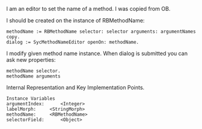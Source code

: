 I am an editor to set the name of a method.
I was copied from OB.

I should be created on the instance of RBMethodName: 

	methodName := RBMethodName selector: selector arguments: argumentNames copy.
	dialog := SycMethodNameEditor openOn: methodName.

I modify given method name instance. When dialog is submitted you can ask new properties: 

	methodName selector.
	methodName arguments

Internal Representation and Key Implementation Points.

    Instance Variables
	argumentIndex:		<Integer>
	labelMorph:		<StringMorph>
	methodName:		<RBMethodName>
	selectorField:		<Object>